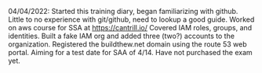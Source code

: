 04/04/2022:
  Started this training diary, began familiarizing with github. Little to no experience with git/github, need to lookup a good guide. Worked on aws course for SSA at https://cantrill.io/ Covered IAM roles, groups, and identities. Built a fake IAM org and added three (two?) accounts to the organization. Registered the buildthew.net domain using the route 53 web portal. Aiming for a test date for SAA of 4/14. Have not purchased the exam yet. 
  
